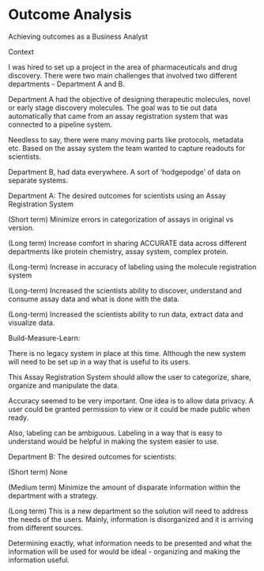 # Outcome Analysis 

Achieving outcomes as a Business Analyst

Context

I was hired to set up a project in the area of pharmaceuticals and drug discovery. There were two main challenges that involved two different departments - Department A and B. 

Department A had the objective of designing therapeutic molecules, novel or early stage discovery molecules. The goal was to tie out data automatically that came from an assay registration system that was connected to a pipeline system. 

Needless to say, there were many moving parts like protocols, metadata etc. Based on the assay system the team wanted to capture readouts for scientists. 

Department B, had data everywhere. A sort of ‘hodgepodge’ of data on separate systems. 

Department A: The desired outcomes for scientists using an Assay Registration System

(Short term) Minimize errors in categorization of assays in original vs version. 

(Long term) Increase comfort in sharing ACCURATE data across different departments like protein chemistry, assay system, complex protein.

(Long-term) Increase in accuracy of labeling using the molecule registration system

(Long-term) Increased the scientists ability to discover, understand and consume assay data and what is done with the data. 

(Long-term) Increased the scientists ability to run data, extract data and visualize data. 


Build-Measure-Learn: 

There is no legacy system in place at this time. Although the new system will need to be set up in a way that is useful to its users. 

This Assay Registration System should allow the user to categorize, share, organize and manipulate the data. 

Accuracy seemed to be very important. One idea is to allow data privacy. A user could be granted permission to view or it could be made public when ready. 

Also, labeling can be ambiguous. Labeling in a way that is easy to understand would be helpful in making the system easier to use. 


Department B: The desired outcomes for scientists:

(Short term) None

(Medium term) Minimize the amount of disparate information within the department with a strategy. 

(Long term)  This is a new department so the solution will need to address the needs of the users. Mainly, information is disorganized and it is arriving from different sources. 

Determining exactly, what information needs to be presented and what the information will be used for would be ideal - organizing and making the information useful.

